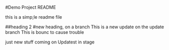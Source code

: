 #Demo Project README

this is a simp;le readme file

##heading 2
#new heading, on a branch
This is a new update on the update branch
This is bounc to cause trouble

just new stuff coming on
Updatest in  stage